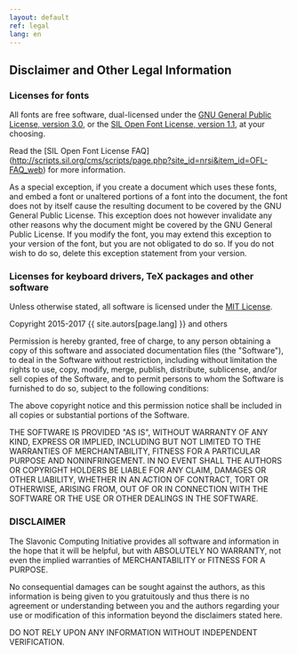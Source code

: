 ```yaml
---
layout: default
ref: legal
lang: en
---
```


## Disclaimer and Other Legal Information

### Licenses for fonts

All fonts are free software, dual-licensed under the
[GNU General Public License, version 3.0](https://www.gnu.org/licenses/gpl-3.0.en.html),
or the [SIL Open Font License, version 1.1](http://scripts.sil.org/cms/scripts/page.php?site_id=nrsi&id=OFL), at your choosing.

Read the [SIL Open Font License FAQ]
(http://scripts.sil.org/cms/scripts/page.php?site_id=nrsi&item_id=OFL-FAQ_web)
for more information.

As a special exception, if you create a document which uses these fonts, and embed a font or unaltered portions of a font into the document, the font does not by itself cause the resulting document to be covered by the GNU General Public License. This exception does not however invalidate any other reasons why the document might be covered by the GNU General Public License. If you modify the font, you may extend this exception to your version of the font, but you are not obligated to do so. If you do not wish to do so, delete this exception statement from your version.

### Licenses for keyboard drivers, TeX packages and other software

Unless otherwise stated, all software is licensed under the 
[MIT License](https://opensource.org/licenses/MIT).

Copyright 2015-2017 {{ site.autors[page.lang] }} and others

Permission is hereby granted, free of charge, to any person obtaining a copy of this software and associated documentation files (the "Software"), to deal in the Software without restriction, including without limitation the rights to use, copy, modify, merge, publish, distribute, sublicense, and/or sell copies of the Software, and to permit persons to whom the Software is furnished to do so, subject to the following conditions:

The above copyright notice and this permission notice shall be included in all copies or substantial portions of the Software.

THE SOFTWARE IS PROVIDED "AS IS", WITHOUT WARRANTY OF ANY KIND, EXPRESS OR IMPLIED, INCLUDING BUT NOT LIMITED TO THE WARRANTIES OF MERCHANTABILITY, FITNESS FOR A PARTICULAR PURPOSE AND NONINFRINGEMENT. IN NO EVENT SHALL THE AUTHORS OR COPYRIGHT HOLDERS BE LIABLE FOR ANY CLAIM, DAMAGES OR OTHER LIABILITY, WHETHER IN AN ACTION OF CONTRACT, TORT OR OTHERWISE, ARISING FROM, OUT OF OR IN CONNECTION WITH THE SOFTWARE OR THE USE OR OTHER DEALINGS IN THE SOFTWARE.

### DISCLAIMER

The Slavonic Computing Initiative provides all software and information in the hope that it
will be helpful, but with ABSOLUTELY NO WARRANTY, not even the implied warranties
of MERCHANTABILITY or FITNESS FOR A PURPOSE.

No consequential damages can be sought against the authors, as this information is being 
given to you gratuitously and thus there is no agreement or understanding between you
and the authors regarding your use or modification of this information beyond the 
disclaimers stated here.

DO NOT RELY UPON ANY INFORMATION WITHOUT INDEPENDENT VERIFICATION.

